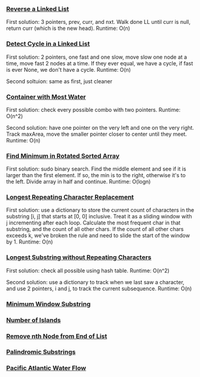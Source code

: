 ### [Reverse a Linked List](https://leetcode.com/problems/reverse-linked-list/submissions/)
First solution: 3 pointers, prev, curr, and nxt. Walk done LL until curr is null, return curr (which is the new head). Runtime: O(n)

### [Detect Cycle in a Linked List](https://leetcode.com/problems/linked-list-cycle/submissions/)
First solution: 2 pointers, one fast and one slow, move slow one node at a time, move fast 2 nodes at a time. If they ever equal, we have a cycle, if fast is ever None, we don't have a cycle. Runtime: O(n)

Second soltuion: same as first, just cleaner

### [Container with Most Water](https://leetcode.com/problems/container-with-most-water/submissions/)
First solution: check every possible combo with two pointers. Runtime: O(n^2)

Second solution: have one pointer on the very left and one on the very right. Track maxArea, move the smaller pointer closer to center until they meet. Runtime: O(n)

### [Find Minimum in Rotated Sorted Array](https://leetcode.com/problems/find-minimum-in-rotated-sorted-array/submissions/)
First solution: sudo binary search. Find the middle element and see if it is larger than the first element. If so, the min is to the right, otherwise it's to the left. Divide array in half and continue. Runtime: O(logn)

### [Longest Repeating Character Replacement](https://leetcode.com/problems/longest-repeating-character-replacement/)
First solution: use a dictionary to store the current count of characters in the substring [i, j] that starts at [0, 0] inclusive. Treat it as a sliding window with j incrementing after each loop. Calculate the most frequent char in that substring, and the count of all other chars. If the count of all other chars exceeds k, we've broken the rule and need to slide the start of the window by 1. Runtime: O(n)

### [Longest Substring without Repeating Characters](https://leetcode.com/problems/longest-substring-without-repeating-characters/submissions/)
First solution: check all possible using hash table. Runtime: O(n^2)

Second solution: use a dictionary to track when we last saw a character, and use 2 pointers, i and j, to track the current subsequence. Runtime: O(n)

### [Minimum Window Substring]()
### [Number of Islands]()
### [Remove nth Node from End of List]()
### [Palindromic Substrings]()
### [Pacific Atlantic Water Flow]()
